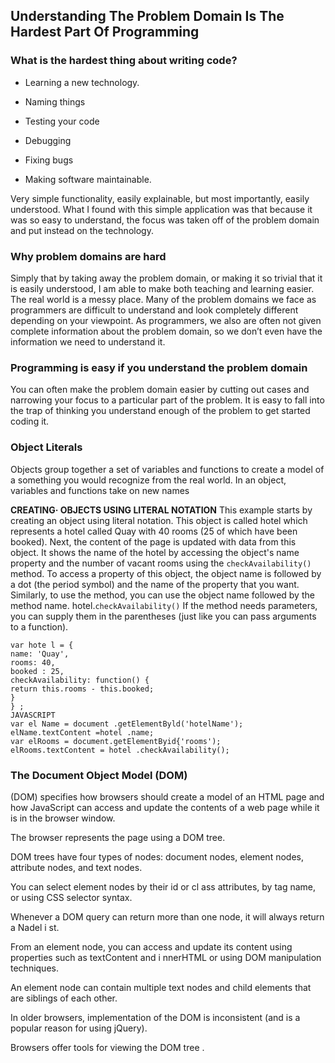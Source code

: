 ## Understanding The Problem Domain Is The Hardest Part Of Programming
### What is the hardest thing about writing code?

+ Learning a new technology.

+ Naming things
+ Testing your code
+ Debugging
+ Fixing bugs
+ Making software maintainable.

Very simple functionality, easily explainable, but most importantly, easily understood. What I found with this simple application was that because it was so easy to understand, the focus was taken off of the problem domain and put instead on the technology.

### Why problem domains are hard
Simply that by taking away the problem domain, or making it so trivial that it is easily understood, I am able to make both teaching and learning easier. The real world is a messy place. Many of the problem domains we face as programmers are difficult to understand and look completely different depending on your viewpoint. As programmers, we also are often not given complete information about the problem domain, so we don’t even have the information we need to understand it.

### Programming is easy if you understand the problem domain
You can often make the problem domain easier by cutting out cases and narrowing your focus to a particular part of the problem. It is easy to fall into the trap of thinking you understand enough of the problem to get started coding it.

### Object Literals
Objects group together a set of variables and functions to create a model of a something you would recognize from the real world. In an object, variables and functions take on new names


**CREATING· OBJECTS USING LITERAL NOTATION** This example starts by creating an object using literal notation. This object is called hotel which represents a hotel called Quay with 40 rooms (25 of which have been booked). Next, the content of the page is updated with data from this object. It shows the name of the hotel by accessing the object's name property and the number of vacant rooms using the `checkAvailability()` method. To access a property of this object, the object name is followed by a dot (the period symbol) and the name of the property that you want. Similarly, to use the method, you can use the object name followed by the method name. hotel.`checkAvailability()` If the method needs parameters, you can supply them in the parentheses (just like you can pass arguments to a function).

```
var hote l = {
name: 'Quay',
rooms: 40,
booked : 25,
checkAvailability: function() {
return this.rooms - this.booked;
}
} ;
JAVASCRIPT
var el Name = document .getElementByld('hotelName');
elName.textContent =hotel .name;
var elRooms = document.getElementByid{'rooms');
elRooms.textContent = hotel .checkAvailability(); 

```
### The Document Object Model (DOM)
(DOM) specifies how browsers should create a model of an HTML page and how JavaScript can access and update the contents of a web page while it is in the browser window.

The browser represents the page using a DOM tree.

DOM trees have four types of nodes: document nodes, element nodes, attribute nodes, and text nodes.

You can select element nodes by their id or cl ass attributes, by tag name, or using CSS selector syntax.

Whenever a DOM query can return more than one node, it will always return a Nadel i st.

From an element node, you can access and update its content using properties such as textContent and i nnerHTML or using DOM manipulation techniques.

An element node can contain multiple text nodes and child elements that are siblings of each other.

In older browsers, implementation of the DOM is inconsistent (and is a popular reason for using jQuery).

Browsers offer tools for viewing the DOM tree .